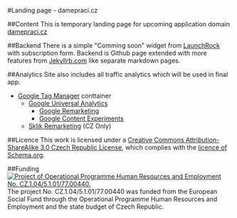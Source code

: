 #Landing page - damepraci.cz

##Content
This is temporary landing page for upcoming application domain 
[damepraci.cz](http://damepraci.cz)

##Backend
There is a simple "Comming soon" widget from [LaunchRock](http://launchrock.com) with subscription form.
Backend is Github page extended with more features from [Jekyllrb.com](http://jekyllrb.com/) like separate markdown pages.

##Analytics
Site also includes all traffic analytics which will be used in final app.
* [Google Tag Manager](https://www.google.com/tagmanager/) conttainer
  * [Google Universal Analytics](http://www.google.com/analytics/)
    * [Google Remarketing](https://www.google.com/ads/innovations/remarketing.html)
    * [Google Content Experiments](https://support.google.com/analytics/answer/1745147?hl=en)
  * [Sklik Remarketing](http://sklik.cz.sblog.cz/2014/01/22/136) (CZ Only)

##Licence
This work is licensed under a [Creative Commons Attribution-ShareAlike 3.0 Czech Republic License](http://creativecommons.org/licenses/by-sa/3.0/cz/), which complies with the [licence of Schema.org](http://schema.org/docs/terms.html).

##Funding
<a href="http://esfcr.cz/" target="_blank"><img src="http://novamedia.ff.cuni.cz/system/files/oplzz_banner_en.png" alt="Project of Operational Programme Human Resources and Employment No. CZ.1.04/5.1.01/77.00440."></a>
The project No. CZ.1.04/5.1.01/77.00440 was funded from the European Social Fund through the Operational Programme Human Resources and Employment and the state budget of Czech Republic.
